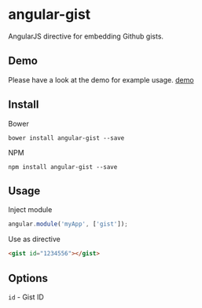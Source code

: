 angular-gist
============

AngularJS directive for embedding Github gists.

## Demo
Please have a look at the demo for example usage. [demo](http://htmlpreview.github.io/?https://raw.githubusercontent.com/AWolf81/angular-gist/demo-app/demo/index.html)

## Install

Bower

```
bower install angular-gist --save
```

NPM

```
npm install angular-gist --save
```

## Usage

Inject module

```js
angular.module('myApp', ['gist']);
```

Use as directive

```html
<gist id="1234556"></gist>
```

## Options

` id ` - Gist ID
